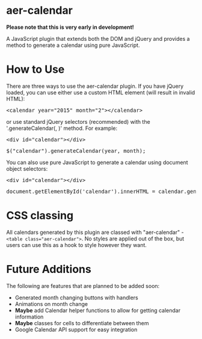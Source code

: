 # aer-calendar
**Please note that this is very early in development!**

A JavaScript plugin that extends both the DOM and jQuery and provides a method to generate a calendar using pure JavaScript.

# How to Use
There are three ways to use the aer-calendar plugin. If you have jQuery loaded, you can use either use a custom HTML element (will result in invalid HTML):
<pre>&#60;calendar year="2015" month="2"&#62;&#60;/calendar&#62;</pre>
or use standard jQuery selectors (recommended) with the '.generateCalendar(<year>, <month>)' method. For example:
<pre>&lt;div id=&quot;calendar&quot;&gt;&lt;/div&gt;</pre>
<pre>$("calendar").generateCalendar(year, month);</pre>
You can also use pure JavaScript to generate a calendar using document object selectors:
<pre>&lt;div id=&quot;calendar&quot;&gt;&lt;/div&gt;</pre>
<pre>document.getElementById('calendar').innerHTML = calendar.generate(year, month);</pre>

# CSS classing
All calendars generated by this plugin are classed with "aer-calendar" - <code>&lt;table class=&quot;aer-calendar&quot;&gt;</code>. No styles are applied out of the box, but users can use this as a hook to style however they want.

# Future Additions
The following are features that are planned to be added soon:

- Generated month changing buttons with handlers
- Animations on month change
- **Maybe** add Calendar helper functions to allow for getting calendar information
- **Maybe** classes for cells to differentiate between them
- Google Calendar API support for easy integration
